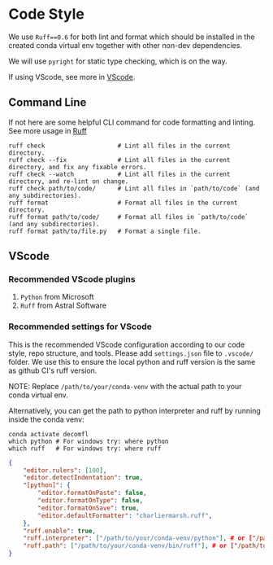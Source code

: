 # Code Style

We use `Ruff==0.6` for both lint and format which should be installed in the created conda virtual env together with other non-dev dependencies.

We will use `pyright` for static type checking, which is on the way.

If using VScode, see more in [VScode](#vscode).

## Command Line

If not here are some helpful CLI command for code formatting and linting. See more usage in [Ruff](https://docs.astral.sh/ruff/)

```
ruff check                    # Lint all files in the current directory.
ruff check --fix              # Lint all files in the current directory, and fix any fixable errors.
ruff check --watch            # Lint all files in the current directory, and re-lint on change.
ruff check path/to/code/      # Lint all files in `path/to/code` (and any subdirectories).
ruff format                   # Format all files in the current directory.
ruff format path/to/code/     # Format all files in `path/to/code` (and any subdirectories).
ruff format path/to/file.py   # Format a single file.
```

## VScode

### Recommended VScode plugins

1. `Python` from Microsoft
2. `Ruff` from Astral Software

### Recommended settings for VScode

This is the recommended VScode configuration according to our code style, repo structure, and tools.
Please add `settings.json` file to `.vscode/` folder. We use this to ensure the local python and ruff version is the same as github CI's ruff version.

NOTE: Replace `/path/to/your/conda-venv` with the actual path to your conda virtual env.

Alternatively, you can get the path to python interpreter and ruff by running inside the conda venv:

```
conda activate decomfl
which python # For windows try: where python
which ruff   # For windows try: where ruff
```

```settings.json
{
	"editor.rulers": [100],
	"editor.detectIndentation": true,
	"[python]": {
		"editor.formatOnPaste": false,
		"editor.formatOnType": false,
		"editor.formatOnSave": true,
		"editor.defaultFormatter": "charliermarsh.ruff",
	},
	"ruff.enable": true,
	"ruff.interpreter": ["/path/to/your/conda-venv/python"], # or ["/path/to/your/conda-venv/python.exe"] for Windows
	"ruff.path": ["/path/to/your/conda-venv/bin/ruff"], # or ["/path/to/your/conda-venv/Scripts/ruff.exe"] for Windows
}
```
